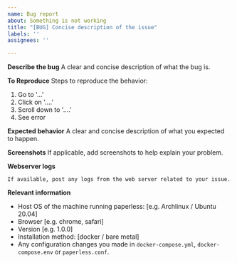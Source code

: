 ```yaml
---
name: Bug report
about: Something is not working
title: "[BUG] Concise description of the issue"
labels: ''
assignees: ''

---
```


<!---
=> Before opening an issue, please check the documentation and see if it helps you resolve your issue: https://paperless-ng.readthedocs.io/en/latest/troubleshooting.html
=> Please also make sure that you followed the installation instructions.
=> Please search the issues and look for similar issues before opening a bug report.

=> If you encounter issues while installing of configuring Paperless-ng, please post that in the "Support" section of the discussions. Remember that Paperless successfully runs on a variety of different systems. If paperless does not start, it's probably an issue with your system, and not an issue of paperless.

=> Don't remove the [BUG] prefix from the title.
-->

**Describe the bug**
A clear and concise description of what the bug is.

**To Reproduce**
Steps to reproduce the behavior:
1. Go to '...'
2. Click on '....'
3. Scroll down to '....'
4. See error

**Expected behavior**
A clear and concise description of what you expected to happen.

**Screenshots**
If applicable, add screenshots to help explain your problem.

**Webserver logs**
```
If available, post any logs from the web server related to your issue.
```

**Relevant information**
 - Host OS of the machine running paperless: [e.g. Archlinux / Ubuntu 20.04]
 - Browser [e.g. chrome, safari]
 - Version [e.g. 1.0.0]
 - Installation method: [docker / bare metal]
 - Any configuration changes you made in `docker-compose.yml`, `docker-compose.env` or `paperless.conf`.
